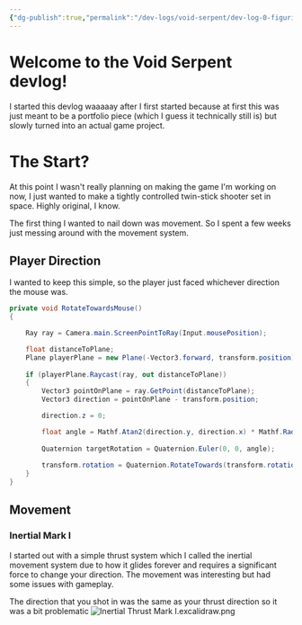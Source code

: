 ```yaml
---
{"dg-publish":true,"permalink":"/dev-logs/void-serpent/dev-log-0-figuring-out-what-the-hell-i-m-making/","tags":["void-serpent"]}
---
```


# Welcome to the Void Serpent devlog!

I started this devlog waaaaay after I first started because at first this was just meant to be a portfolio piece (which I guess it technically still is) but slowly turned into an actual game project.

# The Start?

At this point I wasn't really planning on making the game I'm working on now, I just wanted to make a tightly controlled twin-stick shooter set in space. Highly original, I know.

The first thing I wanted to nail down was movement. So I spent a few weeks just messing around with the movement system.

## Player Direction

I wanted to keep this simple, so the player just faced whichever direction the mouse was.

```csharp
private void RotateTowardsMouse()
{

	Ray ray = Camera.main.ScreenPointToRay(Input.mousePosition);

	float distanceToPlane;
	Plane playerPlane = new Plane(-Vector3.forward, transform.position);
	
	if (playerPlane.Raycast(ray, out distanceToPlane))
	{
		Vector3 pointOnPlane = ray.GetPoint(distanceToPlane);
		Vector3 direction = pointOnPlane - transform.position;

		direction.z = 0;

		float angle = Mathf.Atan2(direction.y, direction.x) * Mathf.Rad2Deg - 90f;
		
		Quaternion targetRotation = Quaternion.Euler(0, 0, angle);
		
		transform.rotation = Quaternion.RotateTowards(transform.rotation, targetRotation, rotationSpeed * Time.fixedDeltaTime);
	}
}
```

## Movement
### Inertial Mark I

I started out with a simple thrust system which I called the inertial movement system due to how it glides forever and requires a significant force to change your direction. The movement was interesting but had some issues with gameplay.

The direction that you shot in was the same as your thrust direction so it was a bit problematic 
![Inertial Thrust Mark I.excalidraw.png](/img/user/Excalidraw/Inertial%20Thrust%20Mark%20I.excalidraw.png)


